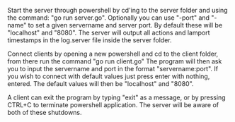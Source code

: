 Start the server through powershell by cd'ing to the server folder and using the command: "go run server.go".
Optionally you can use "-port" and "-name" to set a given servername and server port. By default these will be "localhost" and "8080".
The server will output all actions and lamport timestamps in the log.server file inside the server folder.

Connect clients by opening a new powershell and cd to the client folder, from there run the command "go run client.go"
The program will then ask you to input the servername and port in the format "servername:port". If you wish to connect with default values just press enter with nothing,
entered. The default values will then be "localhost" and "8080".

A client can exit the program by typing "exit" as a message, or by pressing CTRL+C to terminate powershell application. The server will be aware of both of these shutdowns.
